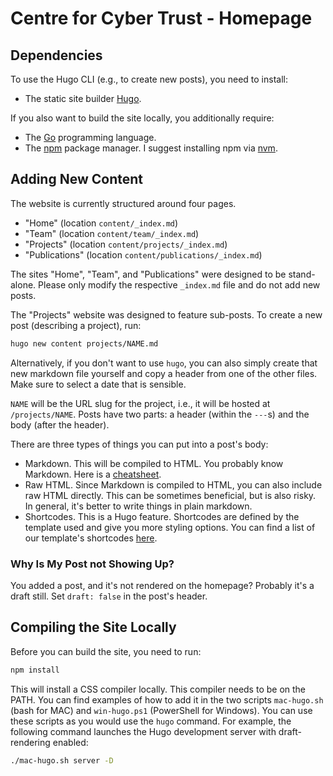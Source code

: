 # Centre for Cyber Trust - Homepage

## Dependencies

To use the Hugo CLI (e.g., to create new posts), you need to install:

- The static site builder [Hugo](https://gohugo.io/).

If you also want to build the site locally, you additionally require:

- The [Go](https://go.dev/) programming language.
- The [npm](https://www.npmjs.com/) package manager. I suggest installing npm via [nvm](https://github.com/nvm-sh/nvm).

## Adding New Content

The website is currently structured around four pages.

- "Home" (location `content/_index.md`)
- "Team" (location `content/team/_index.md`)
- "Projects" (location `content/projects/_index.md`)
- "Publications" (location `content/publications/_index.md`)

The sites "Home", "Team", and "Publications" were designed to be stand-alone.
Please only modify the respective `_index.md` file and do not add new posts.

The "Projects" website was designed to feature sub-posts.
To create a new post (describing a project), run:

```sh
hugo new content projects/NAME.md
```

Alternatively, if you don't want to use `hugo`, you can also simply create that new markdown file yourself and copy a header from one of the other files.
Make sure to select a date that is sensible.

`NAME` will be the URL slug for the project, i.e., it will be hosted at `/projects/NAME`.
Posts have two parts: a header (within the `---`s) and the body (after the header).

There are three types of things you can put into a post's body:

- Markdown. This will be compiled to HTML. You probably know Markdown. Here is a [cheatsheet](https://github.com/adam-p/markdown-here/wiki/Markdown-Cheatsheet).
- Raw HTML. Since Markdown is compiled to HTML, you can also include raw HTML directly. This can be sometimes beneficial, but is also risky. In general, it's better to write things in plain markdown.
- Shortcodes. This is a Hugo feature. Shortcodes are defined by the template used and give you more styling options.
You can find a list of our template's shortcodes [here](https://github.com/willfaught/paige#shortcodes).

### Why Is My Post not Showing Up?

You added a post, and it's not rendered on the homepage?
Probably it's a draft still.
Set `draft: false` in the post's header.

## Compiling the Site Locally

Before you can build the site, you need to run:

```sh
npm install
```

This will install a CSS compiler locally.
This compiler needs to be on the PATH.
You can find examples of how to add it in the two scripts `mac-hugo.sh` (bash for MAC) and `win-hugo.ps1` (PowerShell for Windows).
You can use these scripts as you would use the `hugo` command.
For example, the following command launches the Hugo development server with draft-rendering enabled:

```sh
./mac-hugo.sh server -D
```
